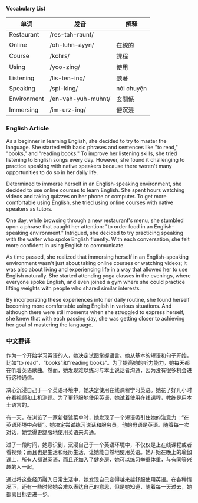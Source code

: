 **Vocabulary List**

| 单词 | 发音 | 解释 |
|------|------|------|
| Restaurant | /res-tah-raunt/ |  |
| Online | /oh-luhn-ayyn/ | 在線的 |
| Course | /kohrs/ | 課程 |
| Using | /yoo-zing/ | 使用 |
| Listening | /lis-ten-ing/ | 聽著 |
| Speaking | /spi-king/ | nói chuyện |
| Environment | /en-vah-yuh-muhnt/ | 玄關係 |
| Immersing | /im-urz-ing/ | 使沉浸 |

### English Article

As a beginner in learning English, she decided to try to master the language. She started with basic phrases and sentences like "to read," "books," and "reading books." To improve her listening skills, she tried listening to English songs every day. However, she found it challenging to practice speaking with native speakers because there weren't many opportunities to do so in her daily life.

Determined to immerse herself in an English-speaking environment, she decided to use online courses to learn English. She spent hours watching videos and taking quizzes on her phone or computer. To get more comfortable using English, she tried using online courses with native speakers as tutors.

One day, while browsing through a new restaurant's menu, she stumbled upon a phrase that caught her attention: "to order food in an English-speaking environment." Intrigued, she decided to try practicing speaking with the waiter who spoke English fluently. With each conversation, she felt more confident in using English to communicate.

As time passed, she realized that immersing herself in an English-speaking environment wasn't just about taking online courses or watching videos; it was also about living and experiencing life in a way that allowed her to use English naturally. She started attending yoga classes in the evenings, where everyone spoke English, and even joined a gym where she could practice lifting weights with people who shared similar interests.

By incorporating these experiences into her daily routine, she found herself becoming more comfortable using English in various situations. And although there were still moments when she struggled to express herself, she knew that with each passing day, she was getting closer to achieving her goal of mastering the language.

### 中文翻译

作为一个开始学习英语的人，她决定试图掌握语言。她从基本的短语和句子开始，比如“to read”，“books”和“reading books”。为了提高她的听力能力，她每天都在听着英语歌曲。然而，她发现难以练习与本土说话者沟通，因为没有很多机会进行这种通信。

决心沉浸自己于一个英语环境中，她决定使用在线课程学习英语。她花了好几小时在看视频和上机测题。为了更舒服地使用英语，她试着使用在线课程，教练是用本土语言的。

有一天，在浏览了一家新餐馆菜单时，她发现了一个短语吸引住她的注意力：“在英语环境中点餐”。她决定尝试练习说话和服务员，他的母语是英语。随着每一次对话，她觉得更舒服地使用英语来沟通。

过了一段时间，她意识到，沉浸自己于一个英语环境中，不仅仅是上在线课程或者看视频；而且也是生活和经历生活，让她能自然地使用英语。她开始在晚上的瑜伽课上，所有人都说英语，而且还加入了健身房，她可以练习举重体重，与有同等兴趣的人一起。

通过将这些经历融入日常生活中，她发现自己变得越来越舒服使用英语。在各种情况下，还有一些时候她会难以表达自己的意思，但是她知道，随着每一天过去，她都离目标更进一步。